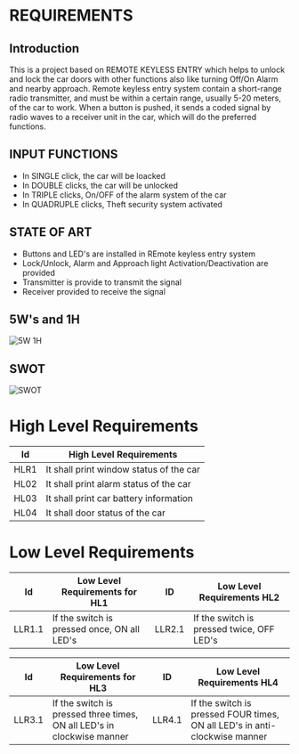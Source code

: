 # REQUIREMENTS    
## Introduction

This is a project based on REMOTE KEYLESS ENTRY which helps to unlock 
and lock the car doors with other functions also like turning Off/On Alarm and
nearby approach. Remote keyless entry system contain a short-range radio transmitter,
and must be within a certain range, usually 5-20 meters, of the car to work.
When a button is pushed, it sends a coded signal by radio waves to a receiver 
unit in the car, which will do the preferred functions.

## INPUT FUNCTIONS
* In SINGLE click, the car will be loacked
* In DOUBLE clicks, the car will be unlocked
* In TRIPLE clicks, On/OFF of the alarm system of the car
* In QUADRUPLE clicks, Theft security system activated

## STATE OF ART
* Buttons and LED's are installed in REmote keyless entry system
* Lock/Unlock, Alarm and Approach light Activation/Deactivation are provided
* Transmitter is provide to transmit the signal
* Receiver provided to receive the signal

## 5W's and 1H
![5W 1H](https://user-images.githubusercontent.com/98849090/157836438-4c969c68-5645-494f-b818-9c52547a2ef7.png)



## SWOT
![SWOT](https://user-images.githubusercontent.com/98849090/157830209-d6c72982-d75f-49db-a9d3-d8c878601228.png)

# High Level Requirements

|Id|High Level Requirements|
|---|-----------------------|
|HLR1|It shall print window status of the car|
|HL02|It shall print alarm status of the car|
|HL03|It shall print car battery information|
|HL04|It shall door status of the car|

# Low Level Requirements

|Id|Low Level Requirements for HL1|ID|Low Level Requirements HL2|
|---|-----------------------|--|----------------------------|
|LLR1.1|If the switch is pressed once, ON all LED's	|LLR2.1|If the switch is pressed twice, OFF LED's|


|Id|Low Level Requirements for HL3|ID|Low Level Requirements HL4|
|---|-----------------------|--|----------------------------|
|LLR3.1|If the switch is pressed three times, ON all LED's in clockwise manner|LLR4.1|If the switch is pressed FOUR times, ON all LED's in anti-clockwise manner|
